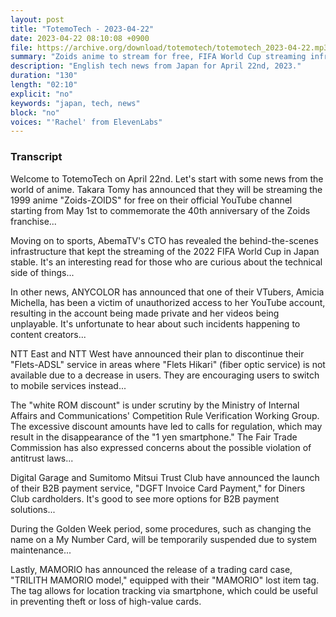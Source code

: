 ```yaml
---
layout: post
title: "TotemoTech - 2023-04-22"
date: 2023-04-22 08:10:08 +0900
file: https://archive.org/download/totemotech/totemotech_2023-04-22.mp3
summary: "Zoids anime to stream for free, FIFA World Cup streaming infrastructure, unauthorized access to VTuber account, & more…"
description: "English tech news from Japan for April 22nd, 2023."
duration: "130"
length: "02:10"
explicit: "no"
keywords: "japan, tech, news"
block: "no"
voices: "'Rachel' from ElevenLabs"
---
```


### Transcript

Welcome to TotemoTech on April 22nd. Let's start with some news from the world of anime. Takara Tomy has announced that they will be streaming the 1999 anime "Zoids-ZOIDS" for free on their official YouTube channel starting from May 1st to commemorate the 40th anniversary of the Zoids franchise...

Moving on to sports, AbemaTV's CTO has revealed the behind-the-scenes infrastructure that kept the streaming of the 2022 FIFA World Cup in Japan stable. It's an interesting read for those who are curious about the technical side of things...

In other news, ANYCOLOR has announced that one of their VTubers, Amicia Michella, has been a victim of unauthorized access to her YouTube account, resulting in the account being made private and her videos being unplayable. It's unfortunate to hear about such incidents happening to content creators...

NTT East and NTT West have announced their plan to discontinue their "Flets-ADSL" service in areas where "Flets Hikari" (fiber optic service) is not available due to a decrease in users. They are encouraging users to switch to mobile services instead...

The "white ROM discount" is under scrutiny by the Ministry of Internal Affairs and Communications' Competition Rule Verification Working Group. The excessive discount amounts have led to calls for regulation, which may result in the disappearance of the "1 yen smartphone." The Fair Trade Commission has also expressed concerns about the possible violation of antitrust laws...

Digital Garage and Sumitomo Mitsui Trust Club have announced the launch of their B2B payment service, "DGFT Invoice Card Payment," for Diners Club cardholders. It's good to see more options for B2B payment solutions...

During the Golden Week period, some procedures, such as changing the name on a My Number Card, will be temporarily suspended due to system maintenance...

Lastly, MAMORIO has announced the release of a trading card case, "TRILITH MAMORIO model," equipped with their "MAMORIO" lost item tag. The tag allows for location tracking via smartphone, which could be useful in preventing theft or loss of high-value cards.
